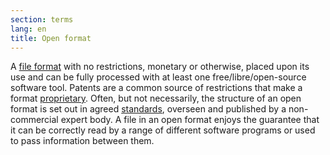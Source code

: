 ```yaml
---
section: terms
lang: en
title: Open format
---
```


A [file format](/glossary/en/terms/file-format/) with no restrictions, monetary or otherwise, placed upon its use and can be fully processed with at least one free/libre/open-source software tool. Patents are a common source of restrictions that make a format [proprietary](/glossary/en/terms/proprietary/). Often, but not necessarily, the structure of an open format is set out in agreed [standards](/glossary/en/terms/standard), overseen and published by a non-commercial expert body. A file in an open format enjoys the guarantee that it can be correctly read by a range of different software programs or used to pass information between them.
